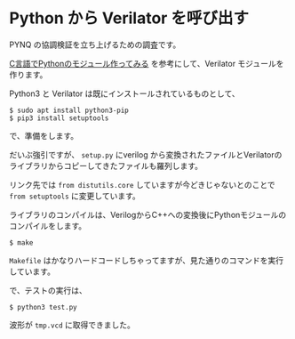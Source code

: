 # Python から Verilator を呼び出す

PYNQ の協調検証を立ち上げるための調査です。

[C言語でPythonのモジュール作ってみる](https://qiita.com/Kashiwara/items/2088ba011446637aa8f4) を参考にして、Verilator モジュールを作ります。

Python3 と Verilator は既にインストールされているものとして、


```
$ sudo apt install python3-pip
$ pip3 install setuptools
```

で、準備をします。

だいぶ強引ですが、 `setup.py` にverilog から変換されたファイルとVerilatorのライブラリからコピーしてきたファイルも羅列します。

リンク先では `from distutils.core` していますが今どきじゃないとのことで `from setuptools` に変更しています。

ライブラリのコンパイルは、VerilogからC++への変換後にPythonモジュールのコンパイルをします。

```
$ make
```

`Makefile` はかなりハードコードしちゃってますが、見た通りのコマンドを実行しています。

で、テストの実行は、

```
$ python3 test.py
```

波形が `tmp.vcd` に取得できました。